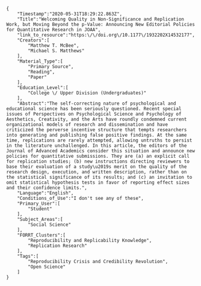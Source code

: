 
    {
        "Timestamp":"2020-05-31T18:29:22.863Z",
        "Title":"Welcoming Quality in Non-Significance and Replication Work, but Moving Beyond the p-Value: Announcing New Editorial Policies for Quantitative Research in JOAA",
        "link_to_resource":"https:\/\/doi.org\/10.1177\/1932202X14532177",
        "Creators":[
            "Matthew T. McBee",
            "Michael S. Matthews"
        ],
        "Material_Type":[
            "Primary Source",
            "Reading",
            "Paper"
        ],
        "Education_Level":[
            "College \/ Upper Division (Undergraduates)"
        ],
        "Abstract":"The self-correcting nature of psychological and educational science has been seriously questioned. Recent special issues of Perspectives on Psychological Science and Psychology of Aesthetics, Creativity, and the Arts have roundly condemned current organizational models of research and dissemination and have criticized the perverse incentive structure that tempts researchers into generating and publishing false positive findings. At the same time, replications are rarely attempted, allowing untruths to persist in the literature unchallenged. In this article, the editors of the Journal of Advanced Academics consider this situation and announce new policies for quantitative submissions. They are (a) an explicit call for replication studies; (b) new instructions directing reviewers to base their evaluation of a study\u2019s merit on the quality of the research design, execution, and written description, rather than on the statistical significance of its results; and (c) an invitation to omit statistical hypothesis tests in favor of reporting effect sizes and their confidence limits.",
        "Language":"English",
        "Conditions_of_Use":"I don't see any of these",
        "Primary_User":[
            "Student"
        ],
        "Subject_Areas":[
            "Social Science"
        ],
        "FORRT_Clusters":[
            "Reproducibility and Replicability Knowledge",
            "Replication Research"
        ],
        "Tags":[
            "Reproducibility Crisis and Credibility Revolution",
            "Open Science"
        ]
    }
